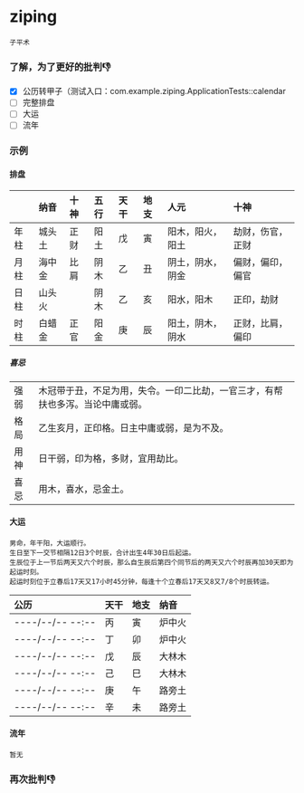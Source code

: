 # ziping
```text
子平术
```

### 了解，为了更好的批判👎

- [x] 公历转甲子（测试入口：com.example.ziping.ApplicationTests::calendar
- [ ] 完整排盘
- [ ] 大运
- [ ] 流年

### 示例
#### 排盘
|     | 纳音  | 十神  | 五行  | 天干  | 地支  | 人元       | 十神       |
|:----|:----|:----|:----|:----|:----|:---------|:---------|
| 年柱  | 城头土 | 正财  | 阳土  | 戊   | 寅   | 阳木，阳火，阳土 | 劫财，伤官，正财 |
| 月柱  | 海中金 | 比肩  | 阴木  | 乙   | 丑   | 阴土，阴水，阴金 | 偏财，偏印，偏官 |
| 日柱  | 山头火 |     | 阴木  | 乙   | 亥   | 阳水，阳木    | 正印，劫财    |
| 时柱  | 白蜡金 | 正官  | 阳金  | 庚   | 辰   | 阳土，阴木，阴水 | 正财，比肩，偏印 |
##### 喜忌
|     |                                         |
|:----|:----------------------------------------|
| 强弱  | 木冠带于丑，不足为用，失令。一印二比劫，一官三才，有帮扶也多泻。当论中庸或弱。 |
| 格局  | 乙生亥月，正印格。日主中庸或弱，是为不及。                   |
| 用神  | 日干弱，印为格，多财，宜用劫比。                        |
| 喜忌  | 用木，喜水，忌金土。                              |

#### 大运
```text
男命，年干阳，大运顺行。
生日至下一交节相隔12日3个时辰，合计出生4年30日后起运。
生辰位于上一节后两天又六个时辰，那么自生辰后第四个同节后的两天又六个时辰再加30天即为起运时刻。
起运时刻位于立春后17天又17小时45分钟，每逢十个立春后17天又8又7/8个时辰转运。
```
| 公历               | 天干  | 地支  | 纳音  |
|:-----------------|:----|:----|:----|
| ----/--/-- --:-- | 丙   | 寅   | 炉中火 |
| ----/--/-- --:-- | 丁   | 卯   | 炉中火 |
| ----/--/-- --:-- | 戊   | 辰   | 大林木 |
| ----/--/-- --:-- | 己   | 巳   | 大林木 |
| ----/--/-- --:-- | 庚   | 午   | 路旁土 |
| ----/--/-- --:-- | 辛   | 未   | 路旁土 |

#### 流年
```text
暂无
```

### 再次批判👎